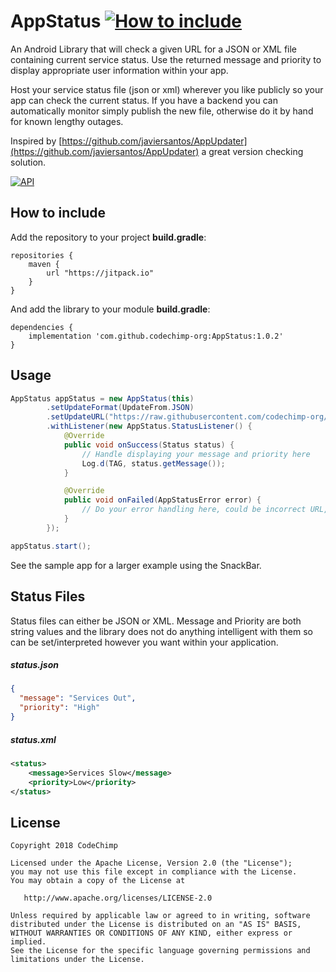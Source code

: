 # AppStatus [![How to include](https://jitpack.io/v/codechimp-org/AppStatus.svg)](https://github.com/codechimp-org/AppStatus#how-to-include)

An Android Library that will check a given URL for a JSON or XML file containing current service status.
Use the returned message and priority to display appropriate user information within your app.

Host your service status file (json or xml) wherever you like publicly so your app can check the current status.
If you have a backend you can automatically monitor simply publish the new file, otherwise do it by hand for known lengthy outages.

Inspired by [https://github.com/javiersantos/AppUpdater](https://github.com/javiersantos/AppUpdater) a great version checking solution.

[![API](https://img.shields.io/badge/API-14%2B-brightgreen.svg?style=flat)](https://android-arsenal.com/api?level=14)

## How to include
Add the repository to your project **build.gradle**:
```Gradle
repositories {
    maven {
        url "https://jitpack.io"
    }
}
```

And add the library to your module **build.gradle**:
```Gradle
dependencies {
    implementation 'com.github.codechimp-org:AppStatus:1.0.2'
}
```

## Usage

```Java
AppStatus appStatus = new AppStatus(this)
        .setUpdateFormat(UpdateFrom.JSON)
        .setUpdateURL("https://raw.githubusercontent.com/codechimp-org/AppStatus/master/samplestatus.json")
        .withListener(new AppStatus.StatusListener() {
            @Override
            public void onSuccess(Status status) {
                // Handle displaying your message and priority here
                Log.d(TAG, status.getMessage());
            }

            @Override
            public void onFailed(AppStatusError error) {
                // Do your error handling here, could be incorrect URL, bad json or xml, or network issue
            }
        });

appStatus.start();
```

See the sample app for a larger example using the SnackBar.

## Status Files
Status files can either be JSON or XML.  Message and Priority are both string values and the library does not do anything intelligent with them so can be set/interpreted however you want within your application.

##### status.json
```JSON
{
  "message": "Services Out",
  "priority": "High"
}
```

##### status.xml
```XML
<status>    
    <message>Services Slow</message>
    <priority>Low</priority>
</status>
```

## License
	Copyright 2018 CodeChimp
	
	Licensed under the Apache License, Version 2.0 (the "License");
	you may not use this file except in compliance with the License.
	You may obtain a copy of the License at
	
	   http://www.apache.org/licenses/LICENSE-2.0
	
	Unless required by applicable law or agreed to in writing, software
	distributed under the License is distributed on an "AS IS" BASIS,
	WITHOUT WARRANTIES OR CONDITIONS OF ANY KIND, either express or implied.
	See the License for the specific language governing permissions and
	limitations under the License.
